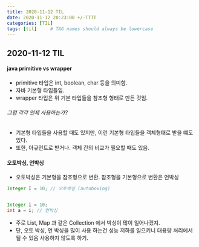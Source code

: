 ```yaml
---
title: 2020-11-12 TIL
date: 2020-11-12 20:23:00 +/-TTTT
categories: [TIL]
tags: [til]     # TAG names should always be lowercase
---
```

 
## 2020-11-12 TIL 


#### java primitive vs wrapper
- primitive 타입은 int, boolean, char 등을 의미함.
- 자바 기본형 타입들임.
- wrapper 타입은 위 기본 타입들을 참조형 형태로 만든 것임.

###### 그럼 각각 언제 사용하는가?
- 기본형 타입들을 사용할 때도 있지만, 이런 기본형 타입들을 객체형태로 받을 떄도 있다.
- 또한, 아규먼트로 받거나. 객체 간의 비교가 필요할 때도 있음.


#### 오토박싱, 언박싱
- 오토박싱은 기본형을 참조형으로 변환. 참조형을 기본형으로 변환은 언박싱

```java
Integer I = 10; // 오토박싱 (autoboxing)


Integer i = 10;
int a = i; // 언박싱


```
- 주로 List, Map 과 같은 Collection 에서 박싱이 많이 일어나겠지.
- 단, 오토 박싱, 언 박싱을 많이 사용 하는건 성능 저하를 일으키니 대용량 처리에서 될 수 있음 사용하지 않도록 하기.
